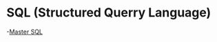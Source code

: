 # SQL (Structured Querry Language)

-[Master SQL](file:///F:/Download/Master%20SQL%20in%2016%20Pages.pdf)


